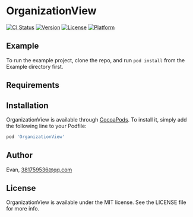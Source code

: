 # OrganizationView

[![CI Status](https://img.shields.io/travis/Evan/OrganizationView.svg?style=flat)](https://travis-ci.org/Evan/OrganizationView)
[![Version](https://img.shields.io/cocoapods/v/OrganizationView.svg?style=flat)](https://cocoapods.org/pods/OrganizationView)
[![License](https://img.shields.io/cocoapods/l/OrganizationView.svg?style=flat)](https://cocoapods.org/pods/OrganizationView)
[![Platform](https://img.shields.io/cocoapods/p/OrganizationView.svg?style=flat)](https://cocoapods.org/pods/OrganizationView)

## Example

To run the example project, clone the repo, and run `pod install` from the Example directory first.

## Requirements

## Installation

OrganizationView is available through [CocoaPods](https://cocoapods.org). To install
it, simply add the following line to your Podfile:

```ruby
pod 'OrganizationView'
```

## Author

Evan, 381759536@qq.com

## License

OrganizationView is available under the MIT license. See the LICENSE file for more info.
